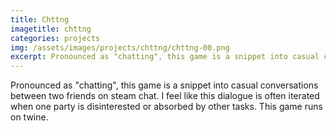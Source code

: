 ```yaml
---
title: Chttng
imagetitle: chttng
categories: projects
img: /assets/images/projects/chttng/chttng-00.png
excerpt: Pronounced as "chatting", this game is a snippet into casual conversations between two friends on steam chat.
---
```


Pronounced as "chatting", this game is a snippet into casual conversations between two friends on steam chat. I feel like this dialogue is often iterated when one party is disinterested or absorbed by other tasks. This game runs on twine.
